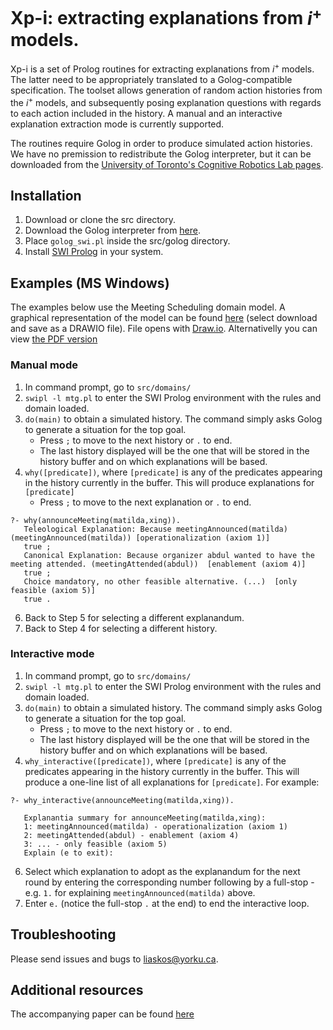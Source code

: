 # Xp-i: extracting explanations from $i^+$ models.

Xp-i is a set of Prolog routines for extracting explanations from $i^+$ models. The latter need to be appropriately translated to a Golog-compatible specification. The toolset allows generation of random action histories from the $i^+$ models, and subsequently posing explanation questions with regards to each action included in the history. A manual and an interactive explanation extraction mode is currently supported.

The routines require Golog in order to produce simulated action histories. We have no premission to redistribute the Golog interpreter, but it can be downloaded from the [University of Toronto's Cognitive Robotics Lab pages](https://www.cs.toronto.edu/cogrobo/main/systems/index.html).


## Installation

1. Download or clone the src directory.
2. Download the Golog interpreter from [here](http://www.cs.toronto.edu/cogrobo/Systems/golog_swi.pl).
3. Place `golog_swi.pl` inside the src/golog directory.
4. Install [SWI Prolog](https://www.swi-prolog.org/) in your system.

## Examples (MS Windows)

The examples below use the Meeting Scheduling domain model. A graphical representation of the model can be found [here](https://github.com/anonymous-author-1000/xp-i/blob/main/src/domains/mtg.drawio) (select download and save as a DRAWIO file). File opens with [Draw.io](https://www.drawio.com/). Alternativelly you can view [the PDF version](https://github.com/anonymous-author-1000/xp-i/blob/main/src/domains/mtg.pdf)

### Manual mode

1. In command prompt, go to `src/domains/`
2. `swipl -l mtg.pl` to enter the SWI Prolog environment with the rules and domain loaded.
4. `do(main)` to obtain a simulated history. The command simply asks Golog to generate a situation for the top goal.
    - Press `;` to move to the next history or `.` to end.
    - The last history displayed will be the one that will be stored in the history buffer and on which explanations will be based.
5. `why([predicate])`, where `[predicate]` is any of the predicates appearing in the history currently in the buffer. This will produce explanations for `[predicate]`
    - Press `;` to move to the next explanation or `.` to end.
    
```
?- why(announceMeeting(matilda,xing)).
   Teleological Explanation: Because meetingAnnounced(matilda) (meetingAnnounced(matilda)) [operationalization (axiom 1)]
   true ;
   Canonical Explanation: Because organizer abdul wanted to have the meeting attended. (meetingAttended(abdul))  [enablement (axiom 4)]
   true ;
   Choice mandatory, no other feasible alternative. (...)  [only feasible (axiom 5)]
   true .
```    
    
6. Back to Step 5 for selecting a different explanandum.
7. Back to Step 4 for selecting a different history.

### Interactive mode
1. In command prompt, go to `src/domains/`
2. `swipl -l mtg.pl` to enter the SWI Prolog environment with the rules and domain loaded.
4. `do(main)` to obtain a simulated history. The command simply asks Golog to generate a situation for the top goal.
    - Press `;` to move to the next history or `.` to end.
    - The last history displayed will be the one that will be stored in the history buffer and on which explanations will be based.
5. `why_interactive([predicate])`, where `[predicate]` is any of the predicates appearing in the history currently in the buffer. This will produce a one-line list of all explanations for `[predicate]`. For example:


```
?- why_interactive(announceMeeting(matilda,xing)).

   Explanantia summary for announceMeeting(matilda,xing):
   1: meetingAnnounced(matilda) - operationalization (axiom 1)
   2: meetingAttended(abdul) - enablement (axiom 4)
   3: ... - only feasible (axiom 5)
   Explain (e to exit):
```
6. Select which explanation to adopt as the explanandum for the next round by entering the corresponding number following by a full-stop - e.g. `1.` for explaining `meetingAnnounced(matilda)` above.
7. Enter `e.` (notice the full-stop `.` at the end) to end the interactive loop.

## Troubleshooting

Please send issues and bugs to [liaskos\@yorku.ca](mailto:liaskos\@yorku.ca?subject=Question%20about%20xp-i).

## Additional resources
The accompanying paper can be found [here](https://github.com/anonymous-author-1000/xp-i/blob/main/doc/ER2024-Explain-Long.pdf)

